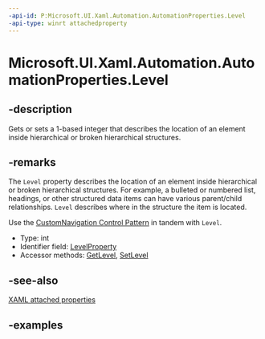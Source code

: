 ```yaml
---
-api-id: P:Microsoft.UI.Xaml.Automation.AutomationProperties.Level
-api-type: winrt attachedproperty
---
```


# Microsoft.UI.Xaml.Automation.AutomationProperties.Level

<!--
see GetLevel, and SetLevel
-->

## -description

Gets or sets a 1-based integer that describes the location of an element inside hierarchical or broken hierarchical structures.

## -remarks

The `Level` property describes the location of an element inside hierarchical or broken hierarchical structures. For example, a bulleted or numbered list, headings, or other structured data items can have various parent/child relationships. `Level` describes where in the structure the item is located.

Use the [CustomNavigation Control Pattern](/windows/desktop/WinAuto/uiauto-implementingcustomnavigation) in tandem with `Level`.

- Type: int
- Identifier field: [LevelProperty](automationproperties_levelproperty.md)
- Accessor methods: [GetLevel](automationproperties_getlevel_373452950.md), [SetLevel](automationproperties_setlevel_550339650.md)

## -see-also

[XAML attached properties](/windows/uwp/xaml-platform/attached-properties-overview)

## -examples
